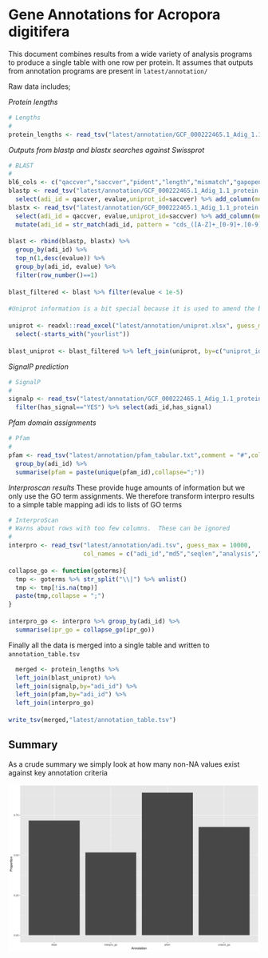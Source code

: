 Gene Annotations for Acropora digitifera
================

This document combines results from a wide variety of analysis programs
to produce a single table with one row per protein. It assumes that
outputs from annotation programs are present in `latest/annotation/`

Raw data includes;

*Protein lengths*

``` r
# Lengths
#
protein_lengths <- read_tsv("latest/annotation/GCF_000222465.1_Adig_1.1_protein.lengths.txt",col_types = cols(),col_names = c("adi_id","protein_length"))
```

*Outputs from blastp and blastx searches against Swissprot*

``` r
# BLAST
#
bl6_cols <- c("qaccver","saccver","pident","length","mismatch","gapopen","qstart","qend","sstart","send","evalue","bitscore")
blastp <- read_tsv("latest/annotation/GCF_000222465.1_Adig_1.1_protein.blastp.outfmt6",col_names = bl6_cols,col_types = cols()) %>% 
  select(adi_id = qaccver, evalue,uniprot_id=saccver) %>% add_column(method = "blastp")
blastx <- read_tsv("latest/annotation/GCF_000222465.1_Adig_1.1_protein.blastx.outfmt6",col_names = bl6_cols,col_types = cols())  %>% 
  select(adi_id = qaccver, evalue,uniprot_id=saccver) %>% add_column(method = "blastx") %>% 
  mutate(adi_id = str_match(adi_id, pattern = "cds_([A-Z]+_[0-9]+.[0-9])")[,2])

blast <- rbind(blastp, blastx) %>% 
  group_by(adi_id) %>% 
  top_n(1,desc(evalue)) %>% 
  group_by(adi_id, evalue) %>% 
  filter(row_number()==1)

blast_filtered <- blast %>% filter(evalue < 1e-5)

#Uniprot information is a bit special because it is used to amend the blast result with more info. The uniprot table is #therefore joined with the blast results (only) via their uniprot ID's.

uniprot <- readxl::read_excel("latest/annotation/uniprot.xlsx", guess_max = 10000) %>% 
  select(-starts_with("yourlist"))

blast_uniprot <- blast_filtered %>% left_join(uniprot, by=c("uniprot_id"='Entry name'))
```

*SignalP prediction*

``` r
# SignalP
#
signalp <- read_tsv("latest/annotation/GCF_000222465.1_Adig_1.1_protein.signalp.out",comment = "#", col_names = c("adi_id","source","feature","start","end","score","N","A","has_signal")) %>% 
  filter(has_signal=="YES") %>% select(adi_id,has_signal)
```

*Pfam domain assignments*

``` r
# Pfam
#
pfam <- read_tsv("latest/annotation/pfam_tabular.txt",comment = "#",col_names = c("adi_id","pfam_id","evalue","description")) %>%
  group_by(adi_id) %>% 
  summarise(pfam = paste(unique(pfam_id),collapse=";"))
```

*Interproscan results* These provide huge amounts of information but we
only use the GO term assignments. We therefore transform interpro
results to a simple table mapping adi ids to lists of GO terms

``` r
# InterproScan
# Warns about rows with too few columns.  These can be ignored 
#
interpro <- read_tsv("latest/annotation/adi.tsv", guess_max = 10000, 
                     col_names = c("adi_id","md5","seqlen","analysis","signature_acc","signature_desc","start","stop","score","status","date","ipr_acc","ipr_ann","ipr_go", "pathways"))

collapse_go <- function(goterms){
  tmp <- goterms %>% str_split("\\|") %>% unlist() 
  tmp <- tmp[!is.na(tmp)]
  paste(tmp,collapse = ";")
}

interpro_go <- interpro %>% group_by(adi_id) %>% 
  summarise(ipr_go = collapse_go(ipr_go))
```

Finally all the data is merged into a single table and written to
`annotation_table.tsv`

``` r
  merged <- protein_lengths %>% 
  left_join(blast_uniprot) %>% 
  left_join(signalp,by="adi_id") %>% 
  left_join(pfam,by="adi_id") %>% 
  left_join(interpro_go)

write_tsv(merged,"latest/annotation_table.tsv")
```

## Summary

As a crude summary we simply look at how many non-NA values exist
against key annotation criteria

![](01_annotate_files/figure-gfm/unnamed-chunk-9-1.png)<!-- -->
